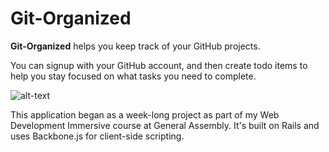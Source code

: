 # Git-Organized
__Git-Organized__ helps you keep track of your GitHub projects. 

You can signup with your GitHub account, and then create todo items to help you stay focused on what tasks you need to complete. 

![alt-text](http://i.imgur.com/eVw4W00.png)

This application began as a week-long project as part of my Web Development Immersive course at General Assembly. It's built on Rails and uses Backbone.js for client-side scripting.  

